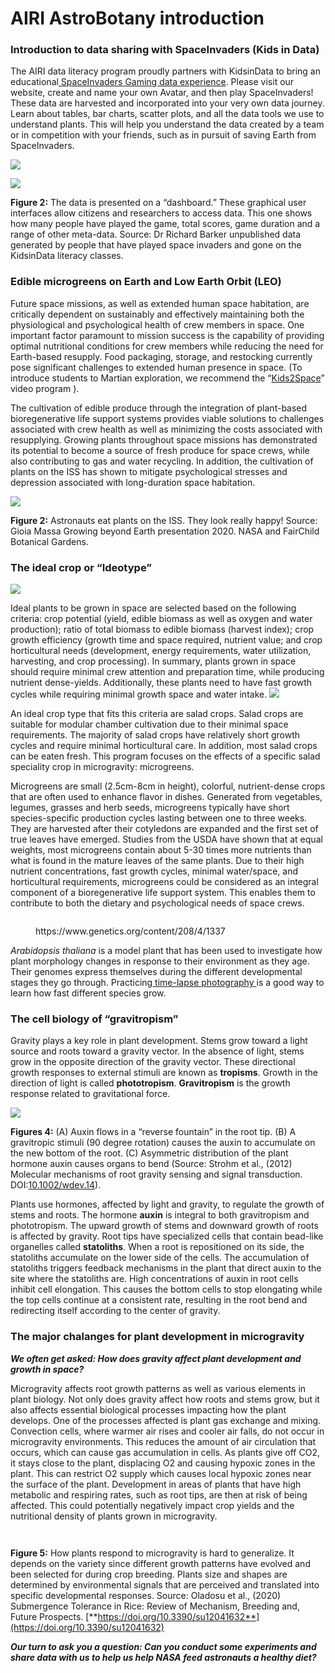 # AIRI AstroBotany introduction

### **Introduction to data sharing with SpaceInvaders (Kids in Data)** <a href="#p6zi7ahz56i2" id="p6zi7ahz56i2"></a>

The AIRI data literacy program proudly partners with KidsinData to bring an educational[ SpaceInvaders Gaming data experience](https://astrobiology.botany.wisc.edu/education-outreach/kidsindata-science-edtec). Please visit our website, create and name your own Avatar, and then play SpaceInvaders! These data are harvested and incorporated into your very own data journey. Learn about tables, bar charts, scatter plots, and all the data tools we use to understand plants. This will help you understand the data created by a team or in competition with your friends, such as in pursuit of saving Earth from SpaceInvaders.

![](../.gitbook/assets/4.png)

![](../.gitbook/assets/5.png)

**Figure 2:** The data is presented on a “dashboard.” These graphical user interfaces allow citizens and researchers to access data. This one shows how many people have played the game, total scores, game duration and a range of other meta-data. Source: Dr Richard Barker unpublished data generated by people that have played space invaders and gone on the KidsinData literacy classes.

### **Edible microgreens on Earth and Low Earth Orbit (LEO)** <a href="#id-1vv57eymsn9r" id="id-1vv57eymsn9r"></a>

Future space missions, as well as extended human space habitation, are critically dependent on sustainably and effectively maintaining both the physiological and psychological health of crew members in space. One important factor paramount to mission success is the capability of providing optimal nutritional conditions for crew members while reducing the need for Earth-based resupply. Food packaging, storage, and restocking currently pose significant challenges to extended human presence in space. (To introduce students to Martian exploration, we recommend the “[Kids2Space](https://kids2.space/encyclopedia/)” video program ).

The cultivation of edible produce through the integration of plant-based bioregenerative life support systems provides viable solutions to challenges associated with crew health as well as minimizing the costs associated with resupplying. Growing plants throughout space missions has demonstrated its potential to become a source of fresh produce for space crews, while also contributing to gas and water recycling. In addition, the cultivation of plants on the ISS has shown to mitigate psychological stresses and depression associated with long-duration space habitation.

![](../.gitbook/assets/6.png)

**Figure 2:** Astronauts eat plants on the ISS. They look really happy! Source: Gioia Massa Growing beyond Earth presentation 2020. NASA and FairChild Botanical Gardens.

### **The ideal crop or “Ideotype”** <a href="#id-2tffh2t4zta7" id="id-2tffh2t4zta7"></a>

![](../.gitbook/assets/7.png)

Ideal plants to be grown in space are selected based on the following criteria: crop potential (yield, edible biomass as well as oxygen and water production); ratio of total biomass to edible biomass (harvest index); crop growth efficiency (growth time and space required, nutrient value; and crop horticultural needs (development, energy requirements, water utilization, harvesting, and crop processing). In summary, plants grown in space should require minimal crew attention and preparation time, while producing nutrient dense-yields. Additionally, these plants need to have fast growth cycles while requiring minimal growth space and water intake. ![](../.gitbook/assets/8.png)

An ideal crop type that fits this criteria are salad crops. Salad crops are suitable for modular chamber cultivation due to their minimal space requirements. The majority of salad crops have relatively short growth cycles and require minimal horticultural care. In addition, most salad crops can be eaten fresh. This program focuses on the effects of a specific salad speciality crop in microgravity: microgreens.

Microgreens are small (2.5cm-8cm in height), colorful, nutrient-dense crops that are often used to enhance flavor in dishes. Generated from vegetables, legumes, grasses and herb seeds, microgreens typically have short species-specific production cycles lasting between one to three weeks. They are harvested after their cotyledons are expanded and the first set of true leaves have emerged. Studies from the USDA have shown that at equal weights, most microgreens contain about 5-30 times more nutrients than what is found in the mature leaves of the same plants. Due to their high nutrient concentrations, fast growth cycles, minimal water/space, and horticultural requirements, microgreens could be considered as an integral component of a bioregenerative life support system. This enables them to contribute to both the dietary and psychological needs of space crews.

<figure><img src="../.gitbook/assets/image (2) (1).png" alt=""><figcaption><p>https://www.genetics.org/content/208/4/1337</p></figcaption></figure>

_Arabidopsis thaliana_ is a model plant that has been used to investigate how plant morphology changes in response to their environment as they age. Their genomes express themselves during the different developmental stages they go through. Practicing[ time-lapse photography ](https://www.youtube.com/watch?v=CxPuEViG-6g\&ab\_channel=RichardBarker)is a good way to learn how fast different species grow.

### **The cell biology of “gravitropism”** <a href="#xoaefro89a34" id="xoaefro89a34"></a>

Gravity plays a key role in plant development. Stems grow toward a light source and roots toward a gravity vector. In the absence of light, stems grow in the opposite direction of the gravity vector. These directional growth responses to external stimuli are known as **tropisms**. Growth in the direction of light is called **phototropism**. **Gravitropism** is the growth response related to gravitational force.

![](../.gitbook/assets/9.png)

**Figures 4:** (A) Auxin flows in a “reverse fountain” in the root tip. (B) A gravitropic stimuli (90 degree rotation) causes the auxin to accumulate on the new bottom of the root. (C) Asymmetric distribution of the plant hormone auxin causes organs to bend (Source: Strohm et al., (2012) Molecular mechanisms of root gravity sensing and signal transduction. DOI:[10.1002/wdev.14](https://doi.org/10.1002/wdev.14)).

Plants use hormones, affected by light and gravity, to regulate the growth of stems and roots. The hormone **auxin** is integral to both gravitropism and phototropism. The upward growth of stems and downward growth of roots is affected by gravity. Root tips have specialized cells that contain bead-like organelles called **statoliths**. When a root is repositioned on its side, the statoliths accumulate on the lower side of the cells. The accumulation of statoliths triggers feedback mechanisms in the plant that direct auxin to the site where the statoliths are. High concentrations of auxin in root cells inhibit cell elongation. This causes the bottom cells to stop elongating while the top cells continue at a consistent rate, resulting in the root bend and redirecting itself according to the center of gravity.

### **The major chalanges for plant development in microgravity** <a href="#o1hmthfexs0v" id="o1hmthfexs0v"></a>

_**We often get asked: How does gravity affect plant development and growth in space?**_

Microgravity affects root growth patterns as well as various elements in plant biology. Not only does gravity affect how roots and stems grow, but it also affects essential biological processes impacting how the plant develops. One of the processes affected is plant gas exchange and mixing. Convection cells, where warmer air rises and cooler air falls, do not occur in microgravity environments. This reduces the amount of air circulation that occurs, which can cause gas accumulation in cells. As plants give off CO2, it stays close to the plant, displacing O2 and causing hypoxic zones in the plant. This can restrict O2 supply which causes local hypoxic zones near the surface of the plant. Development in areas of plants that have high metabolic and respiring rates, such as root tips, are then at risk of being affected. This could potentially negatively impact crop yields and the nutritional density of plants grown in microgravity.

<figure><img src="../.gitbook/assets/image (1) (1).png" alt=""><figcaption></figcaption></figure>

<figure><img src="../.gitbook/assets/image (2).png" alt=""><figcaption></figcaption></figure>

**Figure 5:** How plants respond to microgravity is hard to generalize. It depends on the variety since different growth patterns have evolved and been selected for during crop breeding. Plants size and shapes are determined by environmental signals that are perceived and translated into specific developmental responses. Source: Oladosu et al., (2020) Submergence Tolerance in Rice: Review of Mechanism, Breeding and, Future Prospects. [**https://doi.org/10.3390/su12041632**](https://doi.org/10.3390/su12041632)

_**Our turn to ask you a question: Can you conduct some experiments and share data with us to help us help NASA feed astronauts a healthy diet?**_
